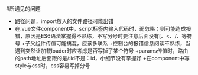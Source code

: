 #所遇见的问题
+ 路径问题，import放入的文件路径可能出错
+ 在.vue文件component中，script标签内输入代码时，弱忽略；则可能造成报错，原因是ES6语法掌握得不熟练，不写分号时要注意后面没有[、<、/、等符号
+子父组件传值可能搞混，应该多联系
+控制台的报错信息阅读不熟练，当遇到突然让加载loader时应考虑是否写掉了某个符号
+params传值时，路由的path地址后面跟的是/:id不是：id，小细节没有掌握好
+在component中写style与css时，css容易写掉分号